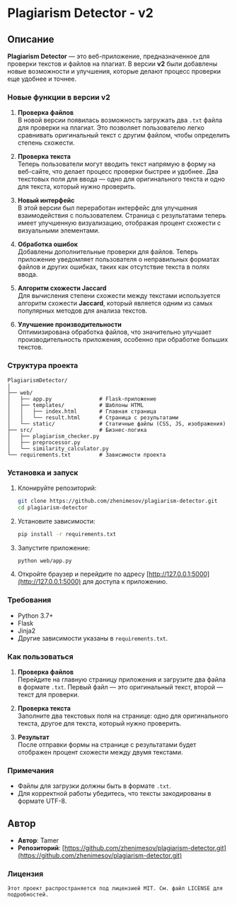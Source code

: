 # Plagiarism Detector - v2

## Описание

**Plagiarism Detector** — это веб-приложение, предназначенное для проверки текстов и файлов на плагиат. В версии **v2** были добавлены новые возможности и улучшения, которые делают процесс проверки еще удобнее и точнее.

### Новые функции в версии v2

1. **Проверка файлов**  
   В новой версии появилась возможность загружать два `.txt` файла для проверки на плагиат. Это позволяет пользователю легко сравнивать оригинальный текст с другим файлом, чтобы определить степень схожести.

2. **Проверка текста**  
   Теперь пользователи могут вводить текст напрямую в форму на веб-сайте, что делает процесс проверки быстрее и удобнее. Два текстовых поля для ввода — одно для оригинального текста и одно для текста, который нужно проверить.

3. **Новый интерфейс**  
   В этой версии был переработан интерфейс для улучшения взаимодействия с пользователем. Страница с результатами теперь имеет улучшенную визуализацию, отображая процент схожести с визуальными элементами.

4. **Обработка ошибок**  
   Добавлены дополнительные проверки для файлов. Теперь приложение уведомляет пользователя о неправильных форматах файлов и других ошибках, таких как отсутствие текста в полях ввода.

5. **Алгоритм схожести Jaccard**  
   Для вычисления степени схожести между текстами используется алгоритм схожести **Jaccard**, который является одним из самых популярных методов для анализа текстов.

6. **Улучшение производительности**  
   Оптимизирована обработка файлов, что значительно улучшает производительность приложения, особенно при обработке больших текстов.


### Структура проекта

```
PlagiarismDetector/
│
├── web/
│   ├── app.py               # Flask-приложение
│   ├── templates/           # Шаблоны HTML
│   │   ├── index.html       # Главная страница
│   │   └── result.html      # Страница с результатами
│   └── static/              # Статичные файлы (CSS, JS, изображения)
├── src/                     # Бизнес-логика
│   ├── plagiarism_checker.py
│   ├── preprocessor.py
│   └── similarity_calculator.py
└── requirements.txt         # Зависимости проекта
```

### Установка и запуск

1. Клонируйте репозиторий:

   ```bash
   git clone https://github.com/zhenimesov/plagiarism-detector.git
   cd plagiarism-detector
   ```

2. Установите зависимости:

   ```bash
   pip install -r requirements.txt
   ```

3. Запустите приложение:

   ```bash
   python web/app.py
   ```

4. Откройте браузер и перейдите по адресу [http://127.0.0.1:5000](http://127.0.0.1:5000) для доступа к приложению.

### Требования

- Python 3.7+
- Flask
- Jinja2
- Другие зависимости указаны в `requirements.txt`.

### Как пользоваться

1. **Проверка файлов**  
   Перейдите на главную страницу приложения и загрузите два файла в формате `.txt`. Первый файл — это оригинальный текст, второй — текст для проверки.

2. **Проверка текста**  
   Заполните два текстовых поля на странице: одно для оригинального текста, другое для текста, который нужно проверить.

3. **Результат**  
   После отправки формы на странице с результатами будет отображен процент схожести между двумя текстами.

### Примечания

- Файлы для загрузки должны быть в формате `.txt`.
- Для корректной работы убедитесь, что тексты закодированы в формате UTF-8.

## Автор

- **Автор**: Tamer
- **Репозиторий**: [https://github.com/zhenimesov/plagiarism-detector.git](https://github.com/zhenimesov/plagiarism-detector.git)


### Лицензия

```
Этот проект распространяется под лицензией MIT. См. файл LICENSE для подробностей.
```